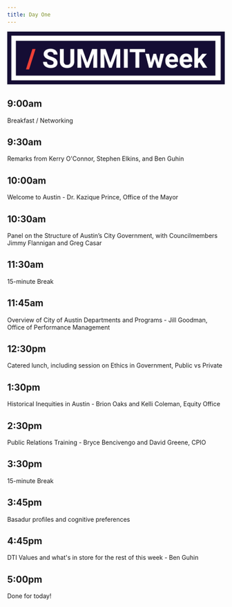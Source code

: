 ```yaml
---
title: Day One
---
```


![summitweek-logo.jpg](/assets/img/projects/SUMMITweek-Winter-2018/summitweek-logo.jpg)


## 9:00am

Breakfast / Networking


## 9:30am

Remarks from Kerry O'Connor, Stephen Elkins, and Ben Guhin


## 10:00am

Welcome to Austin - Dr. Kazique Prince, Office of the Mayor 


## 10:30am

Panel on the Structure of Austin’s City Government, with Councilmembers Jimmy Flannigan and Greg Casar


## 11:30am

15-minute Break


## 11:45am

Overview of City of Austin Departments and Programs - Jill Goodman, Office of Performance Management


## 12:30pm

Catered lunch, including session on Ethics in Government, Public vs Private


## 1:30pm

Historical Inequities in Austin - Brion Oaks and Kelli Coleman, Equity Office


## 2:30pm 

Public Relations Training - Bryce Bencivengo and David Greene, CPIO


## 3:30pm

15-minute Break


## 3:45pm

Basadur profiles and cognitive preferences


## 4:45pm

DTI Values and what's in store for the rest of this week - Ben Guhin


## 5:00pm

Done for today!





